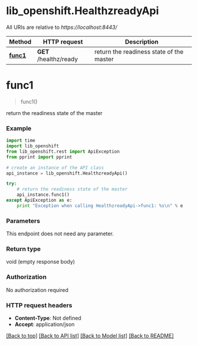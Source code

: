 # lib_openshift.HealthzreadyApi

All URIs are relative to *https://localhost:8443/*

Method | HTTP request | Description
------------- | ------------- | -------------
[**func1**](HealthzreadyApi.md#func1) | **GET** /healthz/ready | return the readiness state of the master


# **func1**
> func1()

return the readiness state of the master

### Example 
```python
import time
import lib_openshift
from lib_openshift.rest import ApiException
from pprint import pprint

# create an instance of the API class
api_instance = lib_openshift.HealthzreadyApi()

try: 
    # return the readiness state of the master
    api_instance.func1()
except ApiException as e:
    print "Exception when calling HealthzreadyApi->func1: %s\n" % e
```

### Parameters
This endpoint does not need any parameter.

### Return type

void (empty response body)

### Authorization

No authorization required

### HTTP request headers

 - **Content-Type**: Not defined
 - **Accept**: application/json

[[Back to top]](#) [[Back to API list]](../README.md#documentation-for-api-endpoints) [[Back to Model list]](../README.md#documentation-for-models) [[Back to README]](../README.md)

